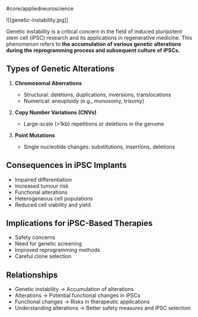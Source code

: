 #core/appliedneuroscience 

![[genetic-instability.jpg]]

Genetic instability is a critical concern in the field of induced pluripotent stem cell (iPSC) research and its applications in regenerative medicine. This phenomenon refers to **the accumulation of various genetic alterations during the reprogramming process and subsequent culture of iPSCs.** 

## Types of Genetic Alterations

1. **Chromosomal Aberrations**
   - Structural: deletions, duplications, inversions, translocations
   - Numerical: aneuploidy (e.g., monosomy, trisomy)

2. **Copy Number Variations (CNVs)**
   - Large-scale (>1kb) repetitions or deletions in the genome

3. **Point Mutations**
   - Single nucleotide changes: substitutions, insertions, deletions

## Consequences in iPSC Implants

- Impaired differentiation
- Increased tumour risk
- Functional alterations
- Heterogeneous cell populations
- Reduced cell viability and yield

## Implications for iPSC-Based Therapies

- Safety concerns
- Need for genetic screening
- Improved reprogramming methods
- Careful clone selection

## Relationships

- Genetic instability → Accumulation of alterations
- Alterations → Potential functional changes in iPSCs
- Functional changes → Risks in therapeutic applications
- Understanding alterations → Better safety measures and iPSC selection